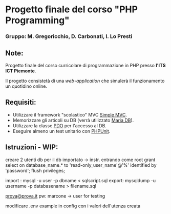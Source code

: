 # Progetto finale del corso "PHP Programming"
### Gruppo: M. Gregoricchio, D. Carbonati, I. Lo Presti

## Note:

Progetto finale del corso curricolare di programmazione in PHP presso **l'ITS ICT Piemonte**.

Il progetto consistetà di una *web-application* che simulerà il funzionamento un quotidino online.

## Requisiti:

- Utilizzare il framework "scolastico" MVC [Simple MVC](https://github.com/ezimuel/simplemvc).
- Memorizzare gli articoli su DB (verrà utilizzato [Maria DB](https://mariadb.org/)).
- Utilizzare la classe [PDO](https://www.php.net/manual/en/book.pdo.php) per l'accesso al DB.
- Eseguire almeno un test unitario con [PHPUnit](https://phpunit.de/).

## Istruzioni - WIP:
creare 2 utenti db per il db importato -> instr. entrando come root
grant select on database_name.* to 'read-only_user_name'@'%' identified by 'password';
flush privileges;

import : mysql -u user -p dbname < sqlscript.sql
export: mysqldump -u username -p databasename > filename.sql

prova@prova.it pw: marcone -> user for testing

modificare .env example in config con i valori dell'utenza creata
